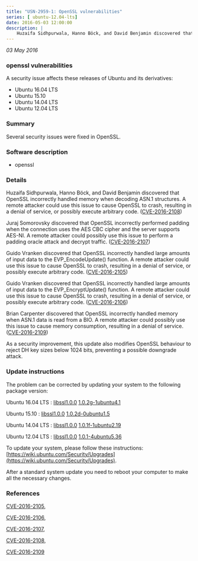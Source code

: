 ```yaml
---
title: "USN-2959-1: OpenSSL vulnerabilities"
series: [ ubuntu-12.04-lts]
date: 2016-05-03 12:00:00
description: |
    Huzaifa Sidhpurwala, Hanno Böck, and David Benjamin discovered that OpenSSL incorrectly handled memory when decoding ASN.1 structures. A remote attacker could use this issue to cause OpenSSL to crash, resulting in a denial of service, or possibly execute arbitrary code. ([CVE-2016-2108](http://people.ubuntu.com/~ubuntu-security/cve/CVE-2016-2108))
--- 
```

 
 

*03 May 2016*

### openssl vulnerabilities

A security issue affects these releases of Ubuntu and its derivatives:

* Ubuntu 16.04 LTS
* Ubuntu 15.10
* Ubuntu 14.04 LTS
* Ubuntu 12.04 LTS

### Summary

Several security issues were fixed in OpenSSL. 

### Software description

* openssl 

### Details

Huzaifa Sidhpurwala, Hanno Böck, and David Benjamin discovered that OpenSSL incorrectly handled memory when decoding ASN.1 structures. A remote attacker could use this issue to cause OpenSSL to crash, resulting in a denial of service, or possibly execute arbitrary code. ([CVE-2016-2108](http://people.ubuntu.com/~ubuntu-security/cve/CVE-2016-2108))

Juraj Somorovsky discovered that OpenSSL incorrectly performed padding when the connection uses the AES CBC cipher and the server supports AES-NI. A remote attacker could possibly use this issue to perform a padding oracle attack and decrypt traffic. ([CVE-2016-2107](http://people.ubuntu.com/~ubuntu-security/cve/CVE-2016-2107))

Guido Vranken discovered that OpenSSL incorrectly handled large amounts of input data to the EVP_EncodeUpdate() function. A remote attacker could use this issue to cause OpenSSL to crash, resulting in a denial of service, or possibly execute arbitrary code. ([CVE-2016-2105](http://people.ubuntu.com/~ubuntu-security/cve/CVE-2016-2105))

Guido Vranken discovered that OpenSSL incorrectly handled large amounts of input data to the EVP_EncryptUpdate() function. A remote attacker could use this issue to cause OpenSSL to crash, resulting in a denial of service, or possibly execute arbitrary code. ([CVE-2016-2106](http://people.ubuntu.com/~ubuntu-security/cve/CVE-2016-2106))

Brian Carpenter discovered that OpenSSL incorrectly handled memory when ASN.1 data is read from a BIO. A remote attacker could possibly use this issue to cause memory consumption, resulting in a denial of service. ([CVE-2016-2109](http://people.ubuntu.com/~ubuntu-security/cve/CVE-2016-2109))

As a security improvement, this update also modifies OpenSSL behaviour to reject DH key sizes below 1024 bits, preventing a possible downgrade attack. 

### Update instructions

The problem can be corrected by updating your system to the following package version:

Ubuntu 16.04 LTS
 : [libssl1.0.0](https://launchpad.net/ubuntu/+source/openssl) <span> [1.0.2g-1ubuntu4.1](https://launchpad.net/ubuntu/+source/openssl/1.0.2g-1ubuntu4.1) </span> 

Ubuntu 15.10
 : [libssl1.0.0](https://launchpad.net/ubuntu/+source/openssl) <span> [1.0.2d-0ubuntu1.5](https://launchpad.net/ubuntu/+source/openssl/1.0.2d-0ubuntu1.5) </span> 

Ubuntu 14.04 LTS
 : [libssl1.0.0](https://launchpad.net/ubuntu/+source/openssl) <span> [1.0.1f-1ubuntu2.19](https://launchpad.net/ubuntu/+source/openssl/1.0.1f-1ubuntu2.19) </span> 

Ubuntu 12.04 LTS
 : [libssl1.0.0](https://launchpad.net/ubuntu/+source/openssl) <span> [1.0.1-4ubuntu5.36](https://launchpad.net/ubuntu/+source/openssl/1.0.1-4ubuntu5.36) </span> 

To update your system, please follow these instructions: [https://wiki.ubuntu.com/Security/Upgrades](https://wiki.ubuntu.com/Security/Upgrades).

After a standard system update you need to reboot your computer to make all the necessary changes. 

### References

 
 [CVE-2016-2105](http://people.ubuntu.com/~ubuntu-security/cve/CVE-2016-2105), 

 [CVE-2016-2106](http://people.ubuntu.com/~ubuntu-security/cve/CVE-2016-2106), 

 [CVE-2016-2107](http://people.ubuntu.com/~ubuntu-security/cve/CVE-2016-2107), 

 [CVE-2016-2108](http://people.ubuntu.com/~ubuntu-security/cve/CVE-2016-2108), 

 [CVE-2016-2109](http://people.ubuntu.com/~ubuntu-security/cve/CVE-2016-2109)
 


